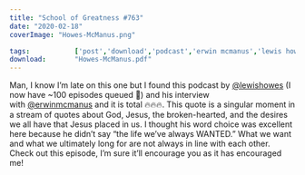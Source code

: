 ```yaml
---
title: "School of Greatness #763"
date: "2020-02-18"
coverImage: "Howes-McManus.png"

tags:           ['post','download','podcast','erwin mcmanus','lewis howes']
download:       "Howes-McManus.pdf"
---
```


Man, I know I’m late on this one but I found this podcast by [@lewishowes](https://www.instagram.com/lewishowes/) (I now have ~100 episodes queued 😬) and his interview with [@erwinmcmanus](https://www.instagram.com/erwinmcmanus/) and it is total 🔥🔥🔥. This quote is a singular moment in a stream of quotes about God, Jesus, the broken-hearted, and the desires we all have that Jesus placed in us. I thought his word choice was excellent here because he didn’t say “the life we’ve always WANTED.” What we want and what we ultimately long for are not always in line with each other. Check out this episode, I’m sure it’ll encourage you as it has encouraged me!
